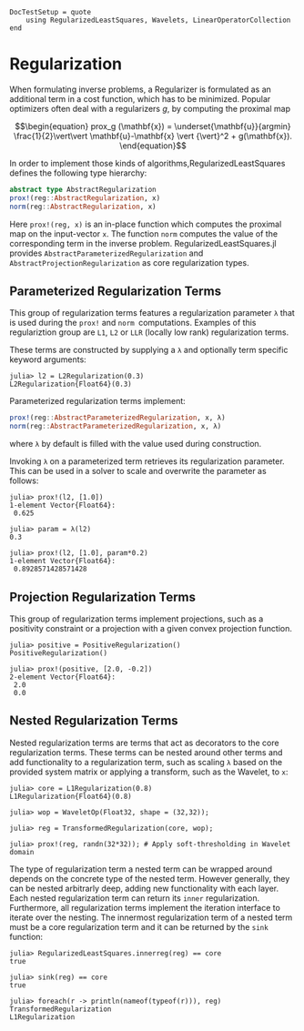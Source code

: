 ```@meta
DocTestSetup = quote
    using RegularizedLeastSquares, Wavelets, LinearOperatorCollection
end
```
# Regularization
When formulating inverse problems, a Regularizer is formulated as an additional term in a cost function, which has to be minimized. Popular optimizers often deal with a regularizers $g$, by computing the proximal map

```math
\begin{equation}
  prox_g (\mathbf{x}) = \underset{\mathbf{u}}{argmin} \frac{1}{2}\vert\vert \mathbf{u}-\mathbf{x} \vert {\vert}^2 + g(\mathbf{x}).
\end{equation}
```

In order to implement those kinds of algorithms,RegularizedLeastSquares defines the following type hierarchy:
```julia
abstract type AbstractRegularization
prox!(reg::AbstractRegularization, x)
norm(reg::AbstractRegularization, x)
```
Here `prox!(reg, x)` is an in-place function which computes the proximal map on the input-vector `x`. The function `norm` computes the value of the corresponding term in the inverse problem. RegularizedLeastSquares.jl provides `AbstractParameterizedRegularization` and `AbstractProjectionRegularization` as core regularization types.

## Parameterized Regularization Terms
This group of regularization terms features a regularization parameter `λ` that is used during the `prox!` and `norm `computations. Examples of this regulariztion group are `L1`, `L2` or `LLR` (locally low rank) regularization terms.

These terms are constructed by supplying a `λ` and optionally term specific keyword arguments:

```jldoctest l2
julia> l2 = L2Regularization(0.3)
L2Regularization{Float64}(0.3)
```
Parameterized regularization terms implement:
```julia
prox!(reg::AbstractParameterizedRegularization, x, λ)
norm(reg::AbstractParameterizedRegularization, x, λ)
```
where `λ` by default is filled with the value used during construction.

Invoking `λ` on a parameterized term retrieves its regularization parameter. This can be used in a solver to scale and overwrite the parameter as follows:
```jldoctest l2
julia> prox!(l2, [1.0])
1-element Vector{Float64}:
 0.625

julia> param = λ(l2)
0.3

julia> prox!(l2, [1.0], param*0.2)
1-element Vector{Float64}:
 0.8928571428571428

```

## Projection Regularization Terms
This group of regularization terms implement projections, such as a positivity constraint or a projection with a given convex projection function.

```jldoctest pos
julia> positive = PositiveRegularization()
PositiveRegularization()

julia> prox!(positive, [2.0, -0.2])
2-element Vector{Float64}:
 2.0
 0.0
```

## Nested Regularization Terms
Nested regularization terms are terms that act as decorators to the core regularization terms. These terms can be nested around other terms and add functionality to a regularization term, such as scaling `λ` based on the provided system matrix or applying a transform, such as the Wavelet, to `x`:

```jldoctest wavelet
julia> core = L1Regularization(0.8)
L1Regularization{Float64}(0.8)

julia> wop = WaveletOp(Float32, shape = (32,32));

julia> reg = TransformedRegularization(core, wop);

julia> prox!(reg, randn(32*32)); # Apply soft-thresholding in Wavelet domain
```
The type of regularization term a nested term can be wrapped around depends on the concrete type of the nested term. However generally, they can be nested arbitrarly deep, adding new functionality with each layer. Each nested regularization term can return its `inner` regularization. Furthermore, all regularization terms implement the iteration interface to iterate over the nesting. The innermost regularization term of a nested term must be a core regularization term and it can be returned by the `sink` function:
```jldoctest wavelet
julia> RegularizedLeastSquares.innerreg(reg) == core
true

julia> sink(reg) == core
true

julia> foreach(r -> println(nameof(typeof(r))), reg)
TransformedRegularization
L1Regularization
```